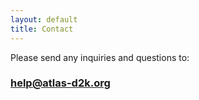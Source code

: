 ```yaml
---
layout: default
title: Contact
---
```


Please send any inquiries and questions to:

### [help@atlas-d2k.org](mailto:help@atlas-d2k.org)
